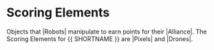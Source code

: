 # Scoring Elements

Objects that |Robots| manipulate to earn points for their |Alliance|. The
Scoring Elements for {{ SHORTNAME }} are |Pixels| and |Drones|.
